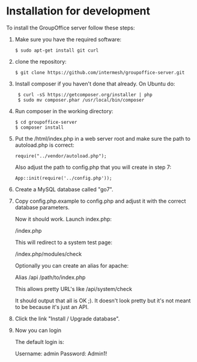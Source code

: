 Installation for development
============================

To install the GroupOffice server follow these steps:

1. Make sure you have the required software:
   ``````````````````````````````````````````````````````````````````
   $ sudo apt-get install git curl
   ``````````````````````````````````````````````````````````````````

2. clone the repository:

   ``````````````````````````````````````````````````````````````````
   $ git clone https://github.com/intermesh/groupoffice-server.git
   ``````````````````````````````````````````````````````````````````
3. Install composer if you haven't done that already. On Ubuntu do:

   ```````````````````````````````````````````````````
    $ curl -sS https://getcomposer.org/installer | php
    $ sudo mv composer.phar /usr/local/bin/composer
   ```````````````````````````````````````````````````
4. Run composer in the working directory:

   ``````````````````````````
   $ cd groupoffice-server
   $ composer install
   ``````````````````````````
5. Put the /html/index.php in a web server root and make sure the path to autoload.php
is correct:

   ```````````````````````````````````
   require("../vendor/autoload.php");
   ```````````````````````````````````
   Also adjust the path to config.php that you will create in step 7:
   `````````````````````````````````````````````````````
   App::init(require('../config.php'));
   `````````````````````````````````````````````````````
6. Create a MySQL database called "go7".
7. Copy config.php.example to config.php and adjust it with the correct database parameters.

	Now it should work. Launch index.php:

	/index.php

	This will redirect to a system test page:

	/index.php/modules/check

	Optionally you can create an alias for apache:

	Alias /api /path/to/index.php

	This allows pretty URL's like /api/system/check

	It should output that all is OK ;). It doesn't look pretty but it's not meant to
	be because it's just an API.

8. Click the link "Install / Upgrade database".

9. Now you can login

	The default login is:

	Username: admin
	Password: Admin1!





